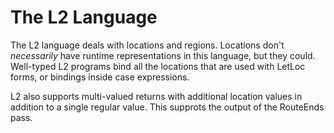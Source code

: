 The L2 Language
===============

The L2 language deals with locations and regions.  Locations don't
*necessarily* have runtime representations in this language, but they
could.  Well-typed L2 programs bind all the locations that are
used with LetLoc forms, or bindings inside case expressions.

L2 also supports multi-valued returns with additional location values
in addition to a single regular value.  This supprots the output of
the RouteEnds pass.

